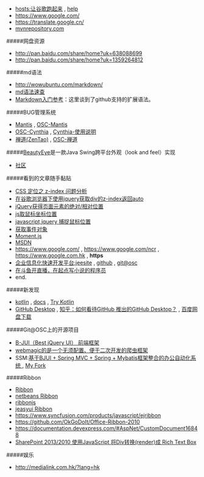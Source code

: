 
#####
- [hosts:让谷歌跑起来](https://github.com/liuker0x007/hosts) , [help](http://blog.my-eclipse.cn/host-google.html)
- <https://www.google.com/>
- <https://translate.google.cn/>
- [mvnrepository.com](http://mvnrepository.com/)


#####网盘资源
- <http://pan.baidu.com/share/home?uk=638088699>
- <http://pan.baidu.com/share/home?uk=1359264812>

#####md语法
- <http://wowubuntu.com/markdown/>
- [md语法速查](https://gitcafe.com/riku/Markdown-Syntax-CN/blob/master/syntax.md)
- [Markdown入门参考](http://xianbai.me/learn-md/index.html)：这里谈到了github支持的扩展语法。

#####BUG管理系统
- [Mantis](http://www.mantisbt.org/) , [OSC-Mantis](http://www.oschina.net/search?scope=project&q=Mantis+)
- [OSC-Cynthia](http://www.oschina.net/p/cynthia) , [Cynthia-使用说明](http://opencynthia.duapp.com/guide/guide.html?guideId=start)
- [禅道\(ZenTao\)](http://www.zentao.net/) , [OSC-禅道](http://www.oschina.net/search?user=253318&q=%E7%A6%85%E9%81%93&scope=project)

#####[BeautyEye](http://git.oschina.net/jackjiang/beautyeye)是一款Java Swing跨平台外观（look and feel）实现
- [社区](http://www.52im.net/thread-112-1-1.html)


#####看到的文章随手黏贴
- [CSS 定位之 z-index 问题分析](http://www.neoease.com/css-z-index-dom-tree-to-layering-tree/)
- [在谷歌浏览器下使用jquery获取div的z-index返回auto](http://zhidao.baidu.com/link?url=OBqSeBqUsLs_-kTCz2CFowf8WV06V8xeyXaD-LuiCLhQa4F971tK0x_DDn3xWCuG02ukMDXkh2LeRj3Xmzy0-tUs7KYk-vOfFfDXP07fVsC)
- [ jQuery获得页面元素的绝对/相对位置](http://blog.csdn.net/a497785609/article/details/5799087)
- [js取鼠标坐标位置](http://www.cnblogs.com/ggbd-lie/archive/2012/08/27/2658722.html)
- [javascript,jquery 捕捉鼠标位置](http://www.cnblogs.com/zcy_soft/archive/2010/12/30/1922205.html)
- [获取事件对象](http://blog.sina.com.cn/s/blog_74f1a3280102uz0z.html)
- [Moment.js](http://momentjs.cn/)
- [MSDN](https://msdn.microsoft.com/library)
- <https://www.google.com/> , <https://www.google.com/ncr> , <https://www.google.com.hk> , **https**
- [企业信息化快速开发平台:jeesite](http://jeesite.com/) , [github](https://github.com/thinkgem/jeesite) , [git@osc](http://git.oschina.net/thinkgem/jeesite)
- [在斗鱼开直播，在起点写小说的程序员](http://www.cnblogs.com/zuoxiaolong/)
- end.

#####新发现
- [kotlin](https://kotlinlang.org/) , [docs](http://kotlinlang.org/docs/reference/basic-syntax.html) , [Try Kotlin](http://try.kotlinlang.org/#/Examples/Canvas/Hello,%20Kotlin/Hello,%20Kotlin.kt)
- [GitHub Desktop](https://desktop.github.com/) , [知乎：如何看待GitHub 推出的GitHub Desktop？](https://www.zhihu.com/question/34521895) , [百度网盘下载](http://pan.baidu.com/s/1dFqGELN)


#####Git@OSC上的开源项目
- [B-JUI（Best jQuery UI） 前端框架](http://git.oschina.net/xknaan/B-JUI)
- [webmagic的是一个无须配置、便于二次开发的爬虫框架](http://git.oschina.net/flashsword20/webmagic)
- SSM:[基于BJUI + Spring MVC + Spring + Mybatis框架整合的办公自动化系统 ](http://git.oschina.net/xvpindex/ewsdOA) , [My Fork](http://git.oschina.net/juedui0769/ewsdOA)

#####Ribbon
- [Ribbon](http://www.oschina.net/search?scope=project&q=Ribbon)
- [netbeans Ribbon](https://platform.netbeans.org/tutorials/nbm-ribbonbar.html)
- [ribbonjs](http://ribbonjs.com/home)
- [jeasyui Ribbon](http://www.jeasyui.com/extension/ribbon.php)
- <https://www.syncfusion.com/products/javascript/ejribbon>
- <https://github.com/OkGoDoIt/Office-Ribbon-2010>
- <https://documentation.devexpress.com/#AspNet/CustomDocument16848>
- [SharePoint 2013/2010 使用JavaScript 将Div转换(render)成 Rich Text Box](http://blog.csdn.net/abrahamcheng/article/details/9411709)



#####娱乐
- <http://medialink.com.hk/?lang=hk>





